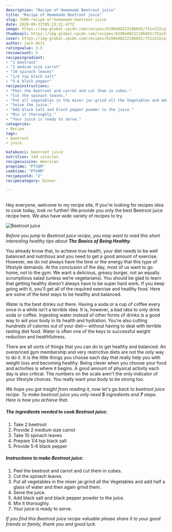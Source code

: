 ```yaml
---
description: "Recipe of Homemade Beetroot juice"
title: "Recipe of Homemade Beetroot juice"
slug: 3500-recipe-of-homemade-beetroot-juice
date: 2020-09-22T05:23:22.477Z
image: https://img-global.cpcdn.com/recipes/6190e8822210b692/751x532cq70/beetroot-juice-recipe-main-photo.jpg
thumbnail: https://img-global.cpcdn.com/recipes/6190e8822210b692/751x532cq70/beetroot-juice-recipe-main-photo.jpg
cover: https://img-global.cpcdn.com/recipes/6190e8822210b692/751x532cq70/beetroot-juice-recipe-main-photo.jpg
author: Jack Holt
ratingvalue: 3.5
reviewcount: 5
recipeingredient:
- "2 beetroot"
- "2 medium size carrot"
- "10 spinach leaves"
- "1/4 tsp black salt"
- "5-6 black pepper"
recipeinstructions:
- "Peel the beetroot and carrot and cut them in cubes."
- "Cut the spinach leaves."
- "Put all vegetables in the mixer jar.grind all the Vegetables and add half a glass of water and then again grind them."
- "Seive the juice."
- "Add black salt and black pepper powder to the juice."
- "Mix it thoroughly."
- "Your juice is ready to serve."
categories:
- Recipe
tags:
- beetroot
- juice

katakunci: beetroot juice 
nutrition: 144 calories
recipecuisine: American
preptime: "PT18M"
cooktime: "PT49M"
recipeyield: "2"
recipecategory: Dinner

---
```

<br>
Hey everyone, welcome to my recipe site, If you're looking for recipes idea to cook today, look no further! We provide you only the best Beetroot juice recipe here. We also have wide variety of recipes to try.
<br>


![Beetroot juice](https://img-global.cpcdn.com/recipes/6190e8822210b692/751x532cq70/beetroot-juice-recipe-main-photo.jpg)

<i>Before you jump to Beetroot juice recipe, you may want to read this short interesting healthy tips about <strong>The Basics of Being Healthy</strong>.</i>

You already know that, to achieve true health, your diet needs to be well balanced and nutritious and you need to get a good amount of exercise. However, we do not always have the time or the energy that this type of lifestyle demands. At the conclusion of the day, most of us want to go home, not to the gym. We want a delicious, greasy burger, not an equally scrumptious salad (unless we’re vegetarians). You should be glad to learn that getting healthy doesn't always have to be super hard work. If you keep going with it, you'll get all of the required exercise and healthy food. Here are some of the best ways to be healthy and balanced.

Water is the best drinks out there. Having a soda or a cup of coffee every once in a while isn’t a terrible idea. It is, however, a bad idea to only drink soda or coffee. Ingesting water instead of other forms of drinks is a good way to aid your body in its health and hydration. You’re also cutting hundreds of calories out of your diet— without having to deal with terrible tasting diet food. Water is often one of the keys to successful weight reduction and healthfulness.

There are all sorts of things that you can do to get healthy and balanced. An overpriced gym membership and very restrictive diets are not the only way to do it. It is the little things you choose each day that really help you with weight loss and becoming healthy. Being clever when you choose your food and activities is where it begins. A good amount of physical activity each day is also critical. The numbers on the scale aren't the only indicator of your lifestyle choices. You really want your body to be strong too. 


<i>We hope you got insight from reading it, now let's go back to beetroot juice recipe. To make beetroot juice you only need <strong>5</strong> ingredients and <strong>7</strong> steps. Here is how you achieve that.
</i>

##### The ingredients needed to cook Beetroot juice:

1. Take 2 beetroot
1. Provide 2 medium size carrot
1. Take 10 spinach leaves
1. Prepare 1/4 tsp black salt
1. Provide 5-6 black pepper


##### Instructions to make Beetroot juice:

1. Peel the beetroot and carrot and cut them in cubes.
1. Cut the spinach leaves.
1. Put all vegetables in the mixer jar.grind all the Vegetables and add half a glass of water and then again grind them.
1. Seive the juice.
1. Add black salt and black pepper powder to the juice.
1. Mix it thoroughly.
1. Your juice is ready to serve.


<i>If you find this Beetroot juice recipe valuable please share it to your good friends or family, thank you and good luck.</i>
